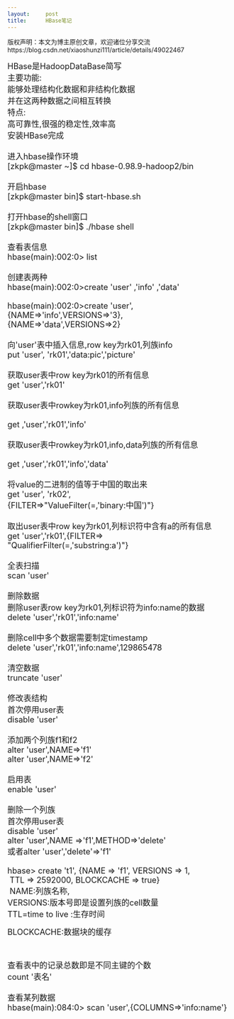 ```yaml
---
layout:     post
title:      HBase笔记
---
```

<div id="article_content" class="article_content clearfix csdn-tracking-statistics" data-pid="blog" data-mod="popu_307" data-dsm="post">
								<div class="article-copyright">
					版权声明：本文为博主原创文章，欢迎诸位分享交流					https://blog.csdn.net/xiaoshunzi111/article/details/49022467				</div>
								            <link rel="stylesheet" href="https://csdnimg.cn/release/phoenix/template/css/ck_htmledit_views-f76675cdea.css">
						<div class="htmledit_views" id="content_views">
                
<span style="font-size:18px;">HBase是HadoopDataBase简写<br>
主要功能:<br>
能够处理结构化数据和非结构化数据<br>
并在这两种数据之间相互转换<br>
特点:<br>
高可靠性,很强的稳定性,效率高<br>
安装HBase完成<br><br>
进入hbase操作环境<br>
[zkpk@master ~]$ cd hbase-0.98.9-hadoop2/bin<br><br>
开启hbase<br>
[zkpk@master bin]$ start-hbase.sh <br><br>
打开hbase的shell窗口<br>
[zkpk@master bin]$ ./hbase shell<br><br>
查看表信息<br>
hbase(main):002:0&gt; list<br><br>
创建表两种<br>
hbase(main):002:0&gt;create 'user' ,'info' ,'data' <br><br>
hbase(main):002:0&gt;create 'user',{NAME=&gt;'info',VERSIONS=&gt;'3},<br>
{NAME=&gt;'data',VERSIONS=&gt;2}<br><br>
向'user'表中插入信息,row key为rk01,列族info<br>
put 'user', 'rk01','data:pic','picture'<br><br>
获取user表中row key为rk01的所有信息<br>
get 'user','rk01'<br><br>
获取user表中rowkey为rk01,info列族的所有信息<br><br>
get ,'user','rk01','info'<br><br>
获取user表中rowkey为rk01,info,data列族的所有信息<br><br>
get ,'user','rk01','info','data'<br><br>
将value的二进制的值等于中国的取出来<br>
get 'user', 'rk02',<br>
{FILTER=&gt;"ValueFilter(=,'binary:中国')"}<br><br>
取出user表中row key为rk01,列标识符中含有a的所有信息<br>
get 'user','rk01',{FILTER=&gt;<br>
"QualifierFilter(=,'substring:a')"}<br><br>
全表扫描<br>
scan 'user'<br><br>
删除数据<br>
删除user表row key为rk01,列标识符为info:name的数据<br>
delete 'user','rk01','info:name'<br><br>
删除cell中多个数据需要制定timestamp <br>
delete 'user','rk01','info:name',129865478<br><br>
清空数据<br>
truncate 'user'<br><br>
修改表结构<br>
首次停用user表<br>
disable 'user'<br><br>
添加两个列族f1和f2<br>
alter 'user',NAME=&gt;'f1'<br>
alter 'user',NAME=&gt;'f2'<br><br>
启用表<br>
enable 'user'<br><br>
删除一个列族<br>
首次停用user表<br>
disable 'user'<br>
alter 'user',NAME =&gt;'f1',METHOD=&gt;'delete'<br>
或者alter 'user','delete'=&gt;'f1'<br><br>
hbase&gt; create 't1', {NAME =&gt; 'f1', VERSIONS =&gt; 1,<br>
 TTL =&gt; 2592000, BLOCKCACHE =&gt; true}<br>
 NAME:列族名称,<br>
VERSIONS:版本号即是设置列族的cell数量 <br>
TTL=time to live :生存时间 <br></span>
<p><span style="font-size:18px;">BLOCKCACHE:数据块的缓存</span></p>
<p><span style="font-size:18px;"><br></span></p>
<p><span style="font-size:18px;">查看表中的记录总数即是不同主键的个数<br>
count '表名'<br><br>
查看某列数据<br>
hbase(main):084:0&gt; scan 'user',{COLUMNS=&gt;'info:name'}<br></span><br><br></p>
<p><br></p>
<p><span style="font-size:18px;"><br></span></p>
            </div>
                </div>